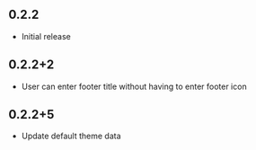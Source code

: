 ## 0.2.2
* Initial release

## 0.2.2+2
* User can enter footer title without having to enter footer icon

## 0.2.2+5
* Update default theme data

